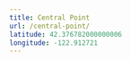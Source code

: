 ```yaml
---
title: Central Point
url: /central-point/
latitude: 42.376782000000006
longitude: -122.912721
---
```

